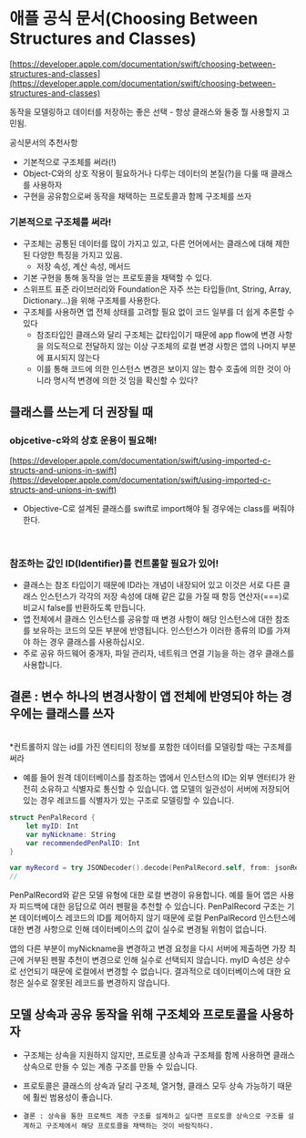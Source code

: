 # 애플 공식 문서(Choosing Between Structures and Classes)

[https://developer.apple.com/documentation/swift/choosing-between-structures-and-classes](https://developer.apple.com/documentation/swift/choosing-between-structures-and-classes)

동작을 모델링하고 데이터를 저장하는 좋은 선택 - 항상 클래스와 둘중 뭘 사용할지 고민됨.

공식문서의 추천사항

- 기본적으로 구조체를 써라(!)
- Object-C와의 상호 작용이 필요하거나 다루는 데이터의 본질(?)을 다룰 때 클래스를 사용하자
- 구현을 공유함으로써 동작을 채택하는 프로토콜과 함께 구조체를 쓰자

### 기본적으로 구조체를 써라!

- 구조체는 공통된 데이터를 많이 가지고 있고, 다른 언어에서는 클래스에 대해 제한된 다양한 특징을 가지고 있음.
    - 저장 속성, 계산 속성, 메서드
- 기본 구현을 통해 동작을 얻는 프로토콜을 채택할 수 있다.
- 스위프트 표준 라이브러리와 Foundation은 자주 쓰는 타입들(Int, String, Array, Dictionary…)을 위해 구조체를 사용한다.
- 구조체를 사용하면 앱 전체 상태를 고려할 필요 없이 코드 일부를 더 쉽게 추론할 수 있다
    - 참조타입인 클래스와 달리 구조체는 값타입이기 때문에 app flow에 변경 사항을 의도적으로 전달하지 않는 이상 구조체의 로컬 변경 사항은 앱의 나머지 부분에 표시되지 않는다
    - 이를 통해 코드에 의한 인스턴스 변경은 보이지 않는 함수 호출에 의한 것이 아니라 명시적 변경에 의한 것 임을 확신할 수 있다?

## 클래스를 쓰는게 더 권장될 때

### objcetive-c와의 상호 운용이 필요해!

[https://developer.apple.com/documentation/swift/using-imported-c-structs-and-unions-in-swift](https://developer.apple.com/documentation/swift/using-imported-c-structs-and-unions-in-swift)

- Objective-C로 설계된 클래스를 swift로 import해야 될 경우에는 class를 써줘야한다.

</br>

### 참조하는 값인 ID(Identifier)를 컨트롤할 필요가 있어!

- 클래스는 참조 타입이기 때문에 ID라는 개념이 내장되어 있고 이것은 서로 다른 클래스 인스턴스가 각각의 저장 속성에 대해 같은 값을 가질 때 항등 연산자(===)로 비교시 false를 반환하도록 만듭니다. 
- 앱 전체에서 클래스 인스턴스를 공유할 때 변경 사항이 해당 인스턴스에 대한 참조를 보유하는 코드의 모든 부분에 반영됩니다. 인스턴스가 이러한 종류의 ID를 가져야 하는 경우 클래스를 사용하십시오. 
- 주로 공유 하드웨어 중개자, 파일 관리자, 네트워크 연결 기능을 하는 경우 클래스를 사용합니다.
    
 <h2> 결론 : 변수 하나의 변경사항이 앱 전체에 반영되야 하는 경우에는 클래스를 쓰자</h2> 
    
</br>
*컨트롤하지 않는 id를 가진 엔티티의 정보를 포함한 데이터를 모델링할 때는 구조체를 써라

- 예를 들어 원격 데이터베이스를 참조하는 앱에서 인스턴스의 ID는 외부 엔터티가 완전히 소유하고 식별자로 통신할 수 있습니다. 앱 모델의 일관성이 서버에 저장되어 있는 경우 레코드를 식별자가 있는 구조로 모델링할 수 있습니다.

```swift
struct PenPalRecord {
    let myID: Int
    var myNickname: String
    var recommendedPenPalID: Int
}

var myRecord = try JSONDecoder().decode(PenPalRecord.self, from: jsonResponse)
//
```

PenPalRecord와 같은 모델 유형에 대한 로컬 변경이 유용합니다. 예를 들어 앱은 사용자 피드백에 대한 응답으로 여러 펜팔을 추천할 수 있습니다. PenPalRecord 구조는 기본 데이터베이스 레코드의 ID를 제어하지 않기 때문에 로컬 PenPalRecord 인스턴스에 대한 변경 사항으로 인해 데이터베이스의 값이 실수로 변경될 위험이 없습니다.

앱의 다른 부분이 myNickname을 변경하고 변경 요청을 다시 서버에 제출하면 가장 최근에 거부된 펜팔 추천이 변경으로 인해 실수로 선택되지 않습니다. myID 속성은 상수로 선언되기 때문에 로컬에서 변경할 수 없습니다. 결과적으로 데이터베이스에 대한 요청은 실수로 잘못된 레코드를 변경하지 않습니다.

## 모델 상속과 공유 동작을 위해 구조체와 프로토콜을 사용하자

- 구조체는 상속을 지원하지 않지만, 프로토콜 상속과 구조체를 함께 사용하면 클래스 상속으로 만들 수 있는 계층 구조를 만들 수 있습니다.
- 프로토콜은 클래스의 상속과 달리 구조체, 열거형, 클래스 모두 상속 가능하기 때문에 훨씬 범용성이 좋습니다.

- `` 결론 : 상속을 통한 프로젝트 계층 구조를 설계하고 싶다면 프로토콜 상속으로 구조를 설계하고 구조체에서 해당 프로토콜을 채택하는 것이 바람직하다. ``
